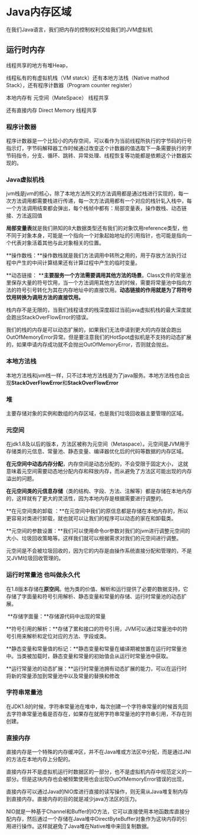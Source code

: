 # Java内存区域

在我们Java语言，我们把内存的控制权利交给我们的JVM虚拟机

## 运行时内存

线程共享的地方有堆Heap，

线程私有的有虚拟机栈（VM statck）还有本地方法栈（Native mathod Stack），还有程序计数器（Program counter register）

本地内存有 元空间（MateSpace） 线程共享

还有直接内存 Direct Memory		  线程共享

### 程序计数器

程序计数器是一个比较小的内存空间，可以看作为当前线程所执行的字节码的行号指示灯，字节码解释器工作时候通过改变这个计数器的值选取下一条需要执行的字节码指令，分支、循环、跳转、异常处理、线程恢复等功能都是依赖这个计数器实现的。

### Java虚拟机栈

jvm栈是jvm的核心，除了本地方法所又的方法调用都是通过栈进行实现的，每一次方法调用都需要栈进行传递，每一次方法调用都有一个对应的栈针轧入栈中，每一个方法调用结束都会弹出，每个栈帧中都有：局部变量表，操作数栈、动态链接、方法返回值

**局部变量表**就是我们熟知的8大数据类型还有我们的对象饮用reference类型，他不同于对象本身，可能是一个指向一个对象起始地址的引用指针，也可能是指向一个代表对象活着其他与此对象相关的位置。

**操作数栈：**操作数栈就是我们方法调用中转所之用的，用于存放方法执行过程中产生的中间计算结果还有计算过程中产生的临时变量。

**动态链接：   ****主要服务一个方法需要调用其他方法的场景**。Class文件的常量池里保存大量的符号饮用，当一个方法调用其他方法的时候，需要将常量池中指向方法的符号引号转化为其在内存地址中的直接饮用。**动态链接的作用就是为了将符号饮用转换为调用方法的直接饮用。**

栈内存不是无限的，当我们线程请求的栈深度超过当前java虚拟机栈的最大深度就会跑出StackOverFlowError的错误。

我们的栈的内存是可以动态扩展的，如果我们无法申请到更大的内存就会跑出OutOfMemoryError异常。但是要注意我们的HotSpot虚拟机是不支持的动态扩展的，如果申请内存成功就不会抛出OutOfMemoryError，否则就会抛出。

### 本地方法栈

本地方法栈和jvm栈一样，只不过本地方法栈是为了java服务。本地方法栈也会出现**StackOverFlowError**和**StackOverFlowError**

### 堆

主要存储对象的实例和数组的内存区域，也是我们垃圾回收器主要管理的区域。

### 元空间

在jdk1.8及以后的版本，方法区被称为元空间（Metaspace）。元空间是JVM用于存储类的元信息、常量池、静态变量、编译器优化后的代码等数据的内存区域。

**在元空间中动态内存分配**，内存空间是动态分配的，不会受限于固定大小， 这就意味着元空间需要动态地分配内存和释放内存，而从避免了方法区可能出现的内存溢出的问题。

**在元空间类的元信息存储**（类的结构、字段、方法、注解等）都是存储在本地内存的，这样就有了更大的灵活性，因为本地内存是根据需要进行调整的。

**在元空间类的卸载 ：**在元空间中我们的原信息都是存储在本地内存的，所以更容易对类进行卸载，就也就可以让我们的程序可以动态的家在和卸载类。

**元空间的参数设置：**我们可以使用命令or参数对我们的jvm进行调整元空间的大小、垃圾回收策略等。这样我们就可以根据需求对我们的元空间进行调整。

元空间是不会被垃圾回收的，因为它的内存是由操作系统直接分配和管理的，不是又JVM垃圾回收管理的。

### 运行时常量池 也叫做永久代

​	在1.8版本存储在**原空间**。他为类的价值、解析和运行提供了必要的数据支持，它存储了字面量和符号引用解析、静态变量和常量的存储、运行时常量池的动态扩展。

​	**存储字面量：**存储源代码中出现的常量

​	**符号引用的解析：**存储了累和接口的符号引用，JVM可以通过常量池中的符号引用来解析和定位对应的方法、字段或类。

​	**静态变量和常量值的标记：**静态变量和常量在编译期被放置在运行时常量池中。当类被加载时，静态变量和常量的初始值会从运行时常量池中获取。

​	**运行常量池的动态扩展：**运行时常量池拥有动态扩展的能力，可以在运行时将新的常量添加到常量池中以及常量的替换和修改

### 字符串常量池

在JDK1.8的时候，字符串常量池在堆中，每次创建一个字符串常量的时候首先回去字符串常量池看是否存在，如果存在就用字符串常量池的字符串引用，不存在则创建。

### 直接内存

直接内存是一个特殊的内存缓冲区，并不在Java堆或方法区中分配，而是通过JNI的方法在本地内存上分配的。

直接内存并不是虚拟机运行时数据区的一部分，也不是虚拟机内存中规范定义的一部分。但是这块内存也会被频繁使用也会出现OutOfMemoryError错误的出现，

直接内存可以通过Java的NIO库进行直接的读写操作，则无需从Java堆复制内存到直接内存。直接内存的目的就是减少java方法区的压力。

NIO就是一种基于Channel和Buffer的IO方法，它可以直接使用本地函数库直接分配内存，然后通过一个存储在Java堆中DirectByteBuffer对象作为这块内存的引用进行操作。这样就避免了Java堆在Native堆中来回复制数据。